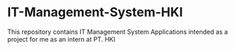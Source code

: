 # IT-Management-System-HKI
This repository contains IT Management System Applications intended as a project for me as an intern at PT. HKI
